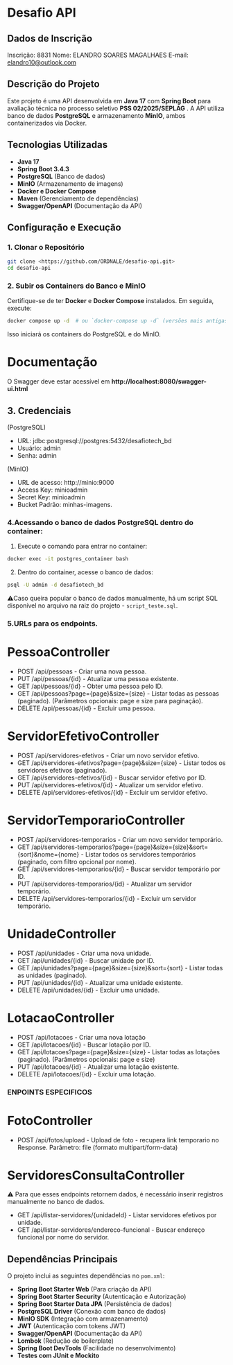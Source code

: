 # Desafio API

## Dados de Inscrição
Inscrição:
    8831
Nome:
    ELANDRO SOARES MAGALHAES
E-mail:
    elandro10@outlook.com


## Descrição do Projeto
Este projeto é uma API desenvolvida em **Java 17** com **Spring Boot** para avaliação técnica no processo seletivo **PSS 02/2025/SEPLAG** .
A API utiliza banco de dados **PostgreSQL** e armazenamento **MinIO**, ambos containerizados via Docker.

## Tecnologias Utilizadas
- **Java 17**
- **Spring Boot 3.4.3**
- **PostgreSQL** (Banco de dados)
- **MinIO** (Armazenamento de imagens)
- **Docker e Docker Compose**
- **Maven** (Gerenciamento de dependências)
- **Swagger/OpenAPI** (Documentação da API)

## Configuração e Execução
### 1. Clonar o Repositório
```sh
git clone <https://github.com/ORDNALE/desafio-api.git>
cd desafio-api
```

### 2. Subir os Containers do Banco e MinIO

Certifique-se de ter **Docker** e **Docker Compose** instalados. Em seguida, execute:
```sh
docker compose up -d  # ou `docker-compose up -d` (versões mais antigas)
```
Isso iniciará os containers do PostgreSQL e do MinIO.

# Documentação
O Swagger deve estar acessível em **http://localhost:8080/swagger-ui.html**


## 3. Credenciais
(PostgreSQL)
 - URL: jdbc:postgresql://postgres:5432/desafiotech_bd
 - Usuário: admin
 - Senha: admin

(MinIO)
 - URL de acesso: http://minio:9000
 - Access Key: minioadmin
 - Secret Key: minioadmin
 - Bucket Padrão: minhas-imagens.


### 4.Acessando o banco de dados PostgreSQL dentro do container:

1. Execute o comando para entrar no container:
```sh
docker exec -it postgres_container bash
```
2. Dentro do container, acesse o banco de dados:
```sh
psql -U admin -d desafiotech_bd
```
⚠️Caso queira popular o banco de dados manualmente, há um script SQL disponível no arquivo na raiz do projeto - `script_teste.sql`.     

### 5.URLs para os endpoints.
# PessoaController
 - POST /api/pessoas - Criar uma nova pessoa.
 - PUT /api/pessoas/{id} - Atualizar uma pessoa existente.
 - GET /api/pessoas/{id} - Obter uma pessoa pelo ID.
 - GET /api/pessoas?page={page}&size={size} - Listar todas as pessoas (paginado).
(Parâmetros opcionais: page e size para paginação).
 - DELETE /api/pessoas/{id} - Excluir uma pessoa.

# ServidorEfetivoController
 - POST /api/servidores-efetivos - Criar um novo servidor efetivo.
 - GET /api/servidores-efetivos?page={page}&size={size} - Listar todos os servidores
   efetivos (paginado).
 - GET /api/servidores-efetivos/{id} - Buscar servidor efetivo por ID.
 - PUT /api/servidores-efetivos/{id} - Atualizar um servidor efetivo.
 - DELETE /api/servidores-efetivos/{id} - Excluir um servidor efetivo.

# ServidorTemporarioController
 - POST /api/servidores-temporarios - Criar um novo servidor temporário.
 - GET /api/servidores-temporarios?page={page}&size={size}&sort={sort}&nome={nome} -   Listar todos os servidores temporários (paginado, com filtro opcional por nome).
 - GET /api/servidores-temporarios/{id} - Buscar servidor temporário por ID.
 - PUT /api/servidores-temporarios/{id} - Atualizar um servidor temporário.
 - DELETE /api/servidores-temporarios/{id} - Excluir um servidor temporário.

# UnidadeController
 - POST /api/unidades - Criar uma nova unidade.
 - GET /api/unidades/{id} - Buscar unidade por ID.
 - GET /api/unidades?page={page}&size={size}&sort={sort} - Listar todas as unidades
   (paginado).
 - PUT /api/unidades/{id} - Atualizar uma unidade existente.
 - DELETE /api/unidades/{id} - Excluir uma unidade.

# LotacaoController
 - POST /api/lotacoes - Criar uma nova lotação
 - GET /api/lotacoes/{id} - Buscar lotação por ID.
 - GET /api/lotacoes?page={page}&size={size} - Listar todas as lotações (paginado).
   (Parâmetros opcionais: page e size)
 - PUT /api/lotacoes/{id} - Atualizar uma lotação existente.
 - DELETE /api/lotacoes/{id} - Excluir uma lotação.

### ENPOINTS ESPECIFICOS
# FotoController
 - POST /api/fotos/upload - Upload de foto - recupera link temporario no Response.
   Parâmetro: file (formato multipart/form-data)

# ServidoresConsultaController
⚠️ Para que esses endpoints retornem dados, é necessário inserir registros manualmente no banco de dados.
 - GET /api/listar-servidores/{unidadeId} - Listar servidores efetivos por unidade.
 - GET /api/listar-servidores/endereco-funcional - Buscar endereço funcional por nome do  servidor.

## Dependências Principais
O projeto inclui as seguintes dependências no `pom.xml`:
- **Spring Boot Starter Web** (Para criação da API)
- **Spring Boot Starter Security** (Autenticação e Autorização)
- **Spring Boot Starter Data JPA** (Persistência de dados)
- **PostgreSQL Driver** (Conexão com banco de dados)
- **MinIO SDK** (Integração com armazenamento)
- **JWT** (Autenticação com tokens JWT)
- **Swagger/OpenAPI** (Documentação da API)
- **Lombok** (Redução de boilerplate)
- **Spring Boot DevTools** (Facilidade no desenvolvimento)
- **Testes com JUnit e Mockito**

